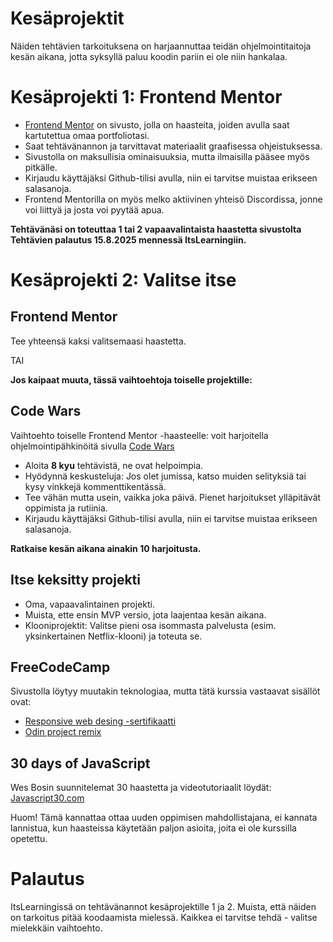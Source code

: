 # Kesäprojektit

Näiden tehtävien tarkoituksena on harjaannuttaa teidän ohjelmointitaitoja kesän aikana, jotta syksyllä paluu koodin pariin ei ole niin hankalaa.

# Kesäprojekti 1: Frontend Mentor

- [Frontend Mentor](https://www.frontendmentor.io/challenges) on sivusto, jolla on haasteita, joiden avulla saat kartutettua omaa portfoliotasi.
- Saat tehtävänannon ja tarvittavat materiaalit graafisessa ohjeistuksessa.
- Sivustolla on maksullisia ominaisuuksia, mutta ilmaisilla pääsee myös pitkälle.
- Kirjaudu käyttäjäksi Github-tilisi avulla, niin ei tarvitse muistaa erikseen salasanoja.
- Frontend Mentorilla on myös melko aktiivinen yhteisö Discordissa, jonne voi liittyä ja josta voi pyytää apua.

**Tehtävänäsi on toteuttaa 1 tai 2 vapaavalintaista haastetta sivustolta
Tehtävien palautus 15.8.2025 mennessä ItsLearningiin.**

# Kesäprojekti 2: Valitse itse

## Frontend Mentor

Tee yhteensä kaksi valitsemaasi haastetta.

TAI

**Jos kaipaat muuta, tässä vaihtoehtoja toiselle projektille:**

## Code Wars

Vaihtoehto toiselle Frontend Mentor -haasteelle: voit harjoitella ohjelmointipähkinöitä sivulla [Code Wars](https://www.codewars.com/)

- Aloita **8 kyu** tehtävistä, ne ovat helpoimpia.
- Hyödynnä keskusteluja: Jos olet jumissa, katso muiden selityksiä tai kysy vinkkejä kommenttikentässä.
- Tee vähän mutta usein, vaikka joka päivä. Pienet harjoitukset ylläpitävät oppimista ja rutiinia.
- Kirjaudu käyttäjäksi Github-tilisi avulla, niin ei tarvitse muistaa erikseen salasanoja.

**Ratkaise kesän aikana ainakin 10 harjoitusta.**

## Itse keksitty projekti

- Oma, vapaavalintainen projekti.
- Muista, ette ensin MVP versio, jota laajentaa kesän aikana.
- Klooniprojektit: Valitse pieni osa isommasta palvelusta (esim. yksinkertainen Netflix-klooni) ja toteuta se.

## FreeCodeCamp

Sivustolla löytyy muutakin teknologiaa, mutta tätä kurssia vastaavat sisällöt ovat:

- [Responsive web desing -sertifikaatti](https://www.freecodecamp.org/learn/2022/responsive-web-design/)
- [Odin project remix](https://www.freecodecamp.org/learn/the-odin-project/)

## 30 days of JavaScript

Wes Bosin suunnitelemat 30 haastetta ja videotutoriaalit löydät: [Javascript30.com](https://javascript30.com/)

Huom! Tämä kannattaa ottaa uuden oppimisen mahdollistajana, ei kannata lannistua, kun haasteissa käytetään paljon asioita, joita ei ole kurssilla opetettu.

# Palautus

ItsLearningissä on tehtävänannot kesäprojektille 1 ja 2. Muista, että näiden on tarkoitus pitää koodaamista mielessä. Kaikkea ei tarvitse tehdä - valitse mielekkäin vaihtoehto.

